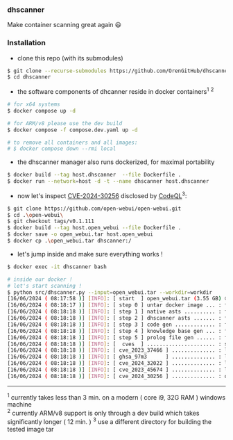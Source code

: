 ### dhscanner

Make container scanning great again :smiley:

### Installation

- clone this repo (with its submodules)

```bash
$ git clone --recurse-submodules https://github.com/OrenGitHub/dhscanner
$ cd dhscanner
```

- the software components of dhcanner reside in docker containers<sup>1</sup> <sup>2</sup>

```bash
# for x64 systems
$ docker compose up -d

# for ARM/v8 please use the dev build
$ docker compose -f compose.dev.yaml up -d

# to remove all containers and all images:
# $ docker compose down --rmi local
```

- the dhscanner manager also runs dockerized, for maximal portability

```bash
$ docker build --tag host.dhscanner  --file Dockerfile .
$ docker run --network=host -d -t --name dhscanner host.dhscanner
```

- now let's inspect [CVE-2024-30256][1] disclosed by [CodeQL][2]<sup>3</sup>:

```bash
$ git clone https://github.com/open-webui/open-webui.git
$ cd .\open-webui\
$ git checkout tags/v0.1.111
$ docker build --tag host.open_webui --file Dockerfile .
$ docker save -o open_webui.tar host.open_webui
$ docker cp .\open_webui.tar dhscanner:/
```

- let's jump inside and make sure everything works !

```bash
$ docker exec -it dhscanner bash

# inside our docker !
# let's start scanning !
$ python src/dhscanner.py --input=open_webui.tar --workdir=workdir
[16/06/2024 ( 08:17:58 )] [INFO]: [ start  ] open_webui.tar (3.55 GB) 😃
[16/06/2024 ( 08:18:17 )] [INFO]: [ step 0 ] untar docker image ... : finished 😃
[16/06/2024 ( 08:18:18 )] [INFO]: [ step 1 ] native asts .......... : finished 😃
[16/06/2024 ( 08:18:18 )] [INFO]: [ step 2 ] dhscanner asts ....... : finished 😃
[16/06/2024 ( 08:18:18 )] [INFO]: [ step 3 ] code gen ............. : finished 😃
[16/06/2024 ( 08:18:18 )] [INFO]: [ step 4 ] knowledge base gen ... : finished 😃
[16/06/2024 ( 08:18:18 )] [INFO]: [ step 5 ] prolog file gen ...... : finished 😃
[16/06/2024 ( 08:18:18 )] [INFO]: [  cves  ] ...................... : starting 🙏
[16/06/2024 ( 08:18:18 )] [INFO]: [ cve_2023_37466 ] .............. : looking good 👌
[16/06/2024 ( 08:18:18 )] [INFO]: [ ghsa_97m3      ] .............. : looking good 👌
[16/06/2024 ( 08:18:18 )] [INFO]: [ cve_2024_32022 ] .............. : looking good 👌
[16/06/2024 ( 08:18:18 )] [INFO]: [ cve_2023_45674 ] .............. : looking good 👌
[16/06/2024 ( 08:18:18 )] [INFO]: [ cve_2024_30256 ] .............. : oh no ! it looks bad 😬😬😬
```

---

<sup>1</sup> currently takes less than 3 min. on a modern ( core i9, 32G RAM ) windows machine <br>
<sup>2</sup> currently ARM/v8 support is only through a dev build which takes significantly longer ( 12 min. )
<sup>3</sup> use a different directory for building the tested image tar

[1]: https://nvd.nist.gov/vuln/detail/CVE-2024-30256
[2]: https://securitylab.github.com/advisories/GHSL-2024-033_open-webui/